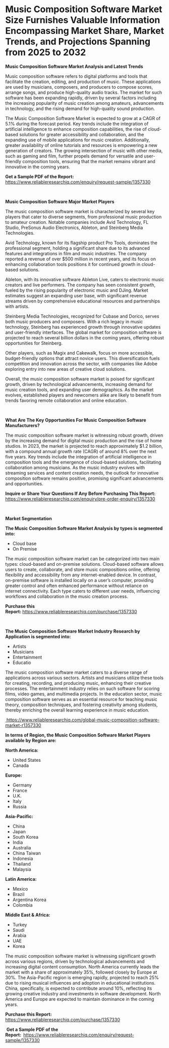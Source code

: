 <p><h1>Music Composition Software Market Size Furnishes Valuable Information Encompassing Market Share, Market Trends, and Projections Spanning from 2025 to 2032</h1></p><p><strong>Music Composition Software Market Analysis and Latest Trends</strong></p>
<p><p>Music composition software refers to digital platforms and tools that facilitate the creation, editing, and production of music. These applications are used by musicians, composers, and producers to compose scores, arrange songs, and produce high-quality audio tracks. The market for such software has been expanding rapidly, driven by several factors including the increasing popularity of music creation among amateurs, advancements in technology, and the rising demand for high-quality sound production.</p><p>The Music Composition Software Market is expected to grow at a CAGR of 5.1% during the forecast period. Key trends include the integration of artificial intelligence to enhance composition capabilities, the rise of cloud-based solutions for greater accessibility and collaboration, and the expanding use of mobile applications for music creation. Additionally, greater availability of online tutorials and resources is empowering a new generation of creators. The growing intersection of music with other media, such as gaming and film, further propels demand for versatile and user-friendly composition tools, ensuring that the market remains vibrant and innovative in the coming years.</p></p>
<p><strong>Get a Sample PDF of the Report:&nbsp;</strong> <a href="https://www.reliableresearchiq.com/enquiry/request-sample/1357330?utm_campaign=1906&utm_medium=2&utm_source=Github&utm_content=ia&utm_term=19042025&utm_id=music-composition-software">https://www.reliableresearchiq.com/enquiry/request-sample/1357330</a></p>
<p>&nbsp;</p>
<p><strong>Music Composition Software Major Market Players</strong></p>
<p><p>The music composition software market is characterized by several key players that cater to diverse segments, from professional music production to amateur creation. Notable companies include Avid Technology, FL Studio, PreSonus Audio Electronics, Ableton, and Steinberg Media Technologies.</p><p>Avid Technology, known for its flagship product Pro Tools, dominates the professional segment, holding a significant share due to its advanced features and integrations in film and music industries. The company reported a revenue of over $500 million in recent years, and its focus on enhancing collaboration tools positions it for continued growth in cloud-based solutions.</p><p>Ableton, with its innovative software Ableton Live, caters to electronic music creators and live performers. The company has seen consistent growth, fueled by the rising popularity of electronic music and DJing. Market estimates suggest an expanding user base, with significant revenue streams driven by comprehensive educational resources and partnerships with artists.</p><p>Steinberg Media Technologies, recognized for Cubase and Dorico, serves both music producers and composers. With a rich legacy in music technology, Steinberg has experienced growth through innovative updates and user-friendly interfaces. The global market for composition software is projected to reach several billion dollars in the coming years, offering robust opportunities for Steinberg.</p><p>Other players, such as Magix and Cakewalk, focus on more accessible, budget-friendly options that attract novice users. This diversification fuels competition and innovation across the sector, with companies like Adobe exploring entry into new areas of creative cloud solutions.</p><p>Overall, the music composition software market is poised for significant growth, driven by technological advancements, increasing demand for music creation tools, and expanding user demographics. As the market evolves, established players and newcomers alike are likely to benefit from trends favoring remote collaboration and online education.</p></p>
<p>&nbsp;</p>
<p><strong>What Are The Key Opportunities For Music Composition Software Manufacturers?</strong></p>
<p><p>The music composition software market is witnessing robust growth, driven by the increasing demand for digital music production and the rise of home studios. In 2023, the market is projected to reach approximately $1.2 billion, with a compound annual growth rate (CAGR) of around 8% over the next five years. Key trends include the integration of artificial intelligence in composition tools and the emergence of cloud-based solutions, facilitating collaboration among musicians. As the music industry evolves with streaming services and content creation needs, the outlook for innovative composition software remains positive, promising significant advancements and opportunities.</p></p>
<p><strong>Inquire or Share Your Questions If Any Before Purchasing This Report:</strong> <a href="https://www.reliableresearchiq.com/enquiry/pre-order-enquiry/1357330?utm_campaign=1906&utm_medium=2&utm_source=Github&utm_content=ia&utm_term=19042025&utm_id=music-composition-software">https://www.reliableresearchiq.com/enquiry/pre-order-enquiry/1357330</a></p>
<p>&nbsp;</p>
<p><strong>Market Segmentation</strong></p>
<p><strong>The Music Composition Software Market Analysis by types is segmented into:</strong></p>
<p><ul><li>Cloud base</li><li>On Premise</li></ul></p>
<p><p>The music composition software market can be categorized into two main types: cloud-based and on-premise solutions. Cloud-based software allows users to create, collaborate, and store music compositions online, offering flexibility and accessibility from any internet-enabled device. In contrast, on-premise software is installed locally on a user’s computer, providing greater control and often enhanced performance without reliance on internet connectivity. Each type caters to different user needs, influencing workflows and collaboration in the music creation process.</p></p>
<p><strong>Purchase this Report:&nbsp;</strong><a href="https://www.reliableresearchiq.com/purchase/1357330?utm_campaign=1906&utm_medium=2&utm_source=Github&utm_content=ia&utm_term=19042025&utm_id=music-composition-software">https://www.reliableresearchiq.com/purchase/1357330</a></p>
<p>&nbsp;</p>
<p><strong>The Music Composition Software Market Industry Research by Application is segmented into:</strong></p>
<p><ul><li>Artists</li><li>Musicians</li><li>Entertainment</li><li>Educatio</li></ul></p>
<p><p>The music composition software market caters to a diverse range of applications across various sectors. Artists and musicians utilize these tools for creating, recording, and producing music, enhancing their creative processes. The entertainment industry relies on such software for scoring films, video games, and multimedia projects. In the education sector, music composition software serves as an essential resource for teaching music theory, composition techniques, and fostering creativity among students, thereby enriching the overall learning experience in music education.</p></p>
<p><a href="https://www.reliableresearchiq.com/global-music-composition-software-market-r1357330?utm_campaign=1906&utm_medium=2&utm_source=Github&utm_content=ia&utm_term=19042025&utm_id=music-composition-software">&nbsp;https://www.reliableresearchiq.com/global-music-composition-software-market-r1357330</a></p>
<p><strong>In terms of Region, the Music Composition Software Market Players available by Region are:</strong></p>
<p>
    <p> <strong> North America: </strong>
        <ul>
            <li>United States</li>
            <li>Canada</li>
        </ul>
        </p> 
    <p> <strong> Europe: </strong>
        <ul>
            <li>Germany</li>
            <li>France</li>
            <li>U.K.</li>
            <li>Italy</li>
            <li>Russia</li>
        </ul>
        </p> 
    <p> <strong> Asia-Pacific: </strong>
        <ul>
            <li>China</li>
            <li>Japan</li>
            <li>South Korea</li>
            <li>India</li>
            <li>Australia</li>
            <li>China Taiwan</li>
            <li>Indonesia</li>
            <li>Thailand</li>
            <li>Malaysia</li>
        </ul>
        </p> 
    <p> <strong> Latin America: </strong>
        <ul>
            <li>Mexico</li>
            <li>Brazil</li>
            <li>Argentina Korea</li>
            <li>Colombia</li>
        </ul>
        </p> 
    <p> <strong> Middle East & Africa: </strong>
        <ul>
            <li>Turkey</li>
            <li>Saudi</li>
            <li>Arabia</li>
            <li>UAE</li>
            <li>Korea</li>
        </ul>
    </p>
    </p>
<p><p>The music composition software market is witnessing significant growth across various regions, driven by technological advancements and increasing digital content consumption. North America currently leads the market with a share of approximately 35%, followed closely by Europe at 30%. The Asia-Pacific region is emerging rapidly, projected to reach 25% due to rising musical influences and adoption in educational institutions. China, specifically, is expected to contribute around 10%, reflecting its growing creative industry and investments in software development. North America and Europe are expected to maintain dominance in the coming years.</p></p>
<p><strong>Purchase this Report: </strong><a href="https://www.reliableresearchiq.com/purchase/1357330?utm_campaign=1906&utm_medium=2&utm_source=Github&utm_content=ia&utm_term=19042025&utm_id=music-composition-software">https://www.reliableresearchiq.com/purchase/1357330</a></p>
<p>&nbsp;<strong>Get a Sample PDF of the Report:&nbsp;&nbsp;</strong><a href="https://www.reliableresearchiq.com/enquiry/request-sample/1357330?utm_campaign=1906&utm_medium=2&utm_source=Github&utm_content=ia&utm_term=19042025&utm_id=music-composition-software">https://www.reliableresearchiq.com/enquiry/request-sample/1357330</a></p>
<p><strong></strong></p>
<p><p></p><p></p><p></p></p>